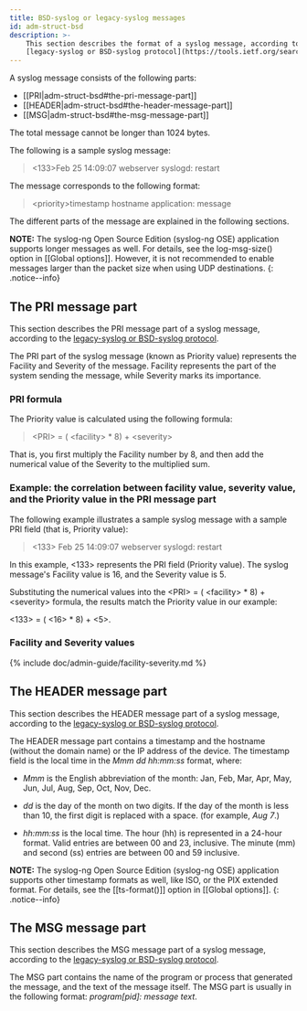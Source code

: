 ```yaml
---
title: BSD-syslog or legacy-syslog messages
id: adm-struct-bsd
description: >-
    This section describes the format of a syslog message, according to the
    [legacy-syslog or BSD-syslog protocol](https://tools.ietf.org/search/rfc3164).
---
```


A syslog message consists of the following parts:

- [[PRI|adm-struct-bsd#the-pri-message-part]]
- [[HEADER|adm-struct-bsd#the-header-message-part]]
- [[MSG|adm-struct-bsd#the-msg-message-part]]

The total message cannot be longer than 1024 bytes.

The following is a sample syslog message:

><133>Feb 25 14:09:07 webserver syslogd: restart

The message corresponds to the following format:

>\<priority\>timestamp hostname application: message

The different parts of the message are explained in the following
sections.

**NOTE:** The syslog-ng Open Source Edition (syslog-ng OSE) application
supports longer messages as well. For details, see the log-msg-size()
option in [[Global options]].
However, it is not recommended to enable messages larger than the packet
size when using UDP destinations.
{: .notice--info}

## The PRI message part

This section describes the PRI message part of a syslog message, according to the
[legacy-syslog or BSD-syslog protocol](https://tools.ietf.org/search/rfc3164).

The PRI part of the syslog message (known as Priority value) represents
the Facility and Severity of the message. Facility represents the part
of the system sending the message, while Severity marks its importance.

### PRI formula

The Priority value is calculated using the following formula:

>\<PRI\> = ( \<facility\> * 8) + \<severity\>

That is, you first multiply the Facility number by 8, and then add the
numerical value of the Severity to the multiplied sum.

### Example: the correlation between facility value, severity value, and the Priority value in the PRI message part

The following example illustrates a sample syslog message with a sample
PRI field (that is, Priority value):

>\<133\> Feb 25 14:09:07 webserver syslogd: restart

In this example, \<133\> represents the PRI field (Priority value). The
syslog message\'s Facility value is 16, and the Severity value is 5.

Substituting the numerical values into the \<PRI\> = ( \<facility\> \*
8) + \<severity\> formula, the results match the Priority value in our
example:

\<133\> = ( \<16\> \* 8) + \<5\>.

### Facility and Severity values

{% include doc/admin-guide/facility-severity.md %}

## The HEADER message part

This section describes the HEADER message part of a syslog message, according to the [legacy-syslog or BSD-syslog protocol](https://tools.ietf.org/search/rfc3164).

The HEADER message part contains a timestamp and the hostname (without
the domain name) or the IP address of the device. The timestamp field is
the local time in the *Mmm dd hh:mm:ss* format, where:

- *Mmm* is the English abbreviation of the month: Jan, Feb, Mar, Apr,
    May, Jun, Jul, Aug, Sep, Oct, Nov, Dec.

- *dd* is the day of the month on two digits. If the day of the month
    is less than 10, the first digit is replaced with a space. (for
    example, *Aug 7*.)

- *hh:mm:ss* is the local time. The hour (hh) is represented in a
    24-hour format. Valid entries are between 00 and 23, inclusive. The
    minute (mm) and second (ss) entries are between 00 and 59 inclusive.

**NOTE:** The syslog-ng Open Source Edition (syslog-ng OSE) application
supports other timestamp formats as well, like ISO, or the PIX extended
format. For details, see the [[ts-format()]] option in [[Global options]].
{: .notice--info}

## The MSG message part

This section describes the MSG message part of a syslog message, according to
the [legacy-syslog or BSD-syslog protocol](https://tools.ietf.org/search/rfc3164).

The MSG part contains the name of the program or process that generated
the message, and the text of the message itself. The MSG part is usually
in the following format: *program\[pid\]: message text*.
